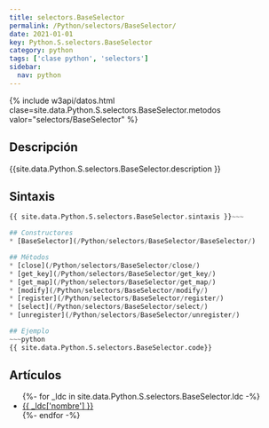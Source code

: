 ```yaml
---
title: selectors.BaseSelector
permalink: /Python/selectors/BaseSelector/
date: 2021-01-01
key: Python.S.selectors.BaseSelector
category: python
tags: ['clase python', 'selectors']
sidebar: 
  nav: python
---
```


{% include w3api/datos.html clase=site.data.Python.S.selectors.BaseSelector.metodos valor="selectors/BaseSelector" %}

## Descripción
{{site.data.Python.S.selectors.BaseSelector.description }}

## Sintaxis
~~~python
{{ site.data.Python.S.selectors.BaseSelector.sintaxis }}~~~

## Constructores
* [BaseSelector](/Python/selectors/BaseSelector/BaseSelector/)

## Métodos
* [close](/Python/selectors/BaseSelector/close/)
* [get_key](/Python/selectors/BaseSelector/get_key/)
* [get_map](/Python/selectors/BaseSelector/get_map/)
* [modify](/Python/selectors/BaseSelector/modify/)
* [register](/Python/selectors/BaseSelector/register/)
* [select](/Python/selectors/BaseSelector/select/)
* [unregister](/Python/selectors/BaseSelector/unregister/)

## Ejemplo
~~~python
{{ site.data.Python.S.selectors.BaseSelector.code}}
~~~

## Artículos
<ul>
{%- for _ldc in site.data.Python.S.selectors.BaseSelector.ldc -%}
   <li>
       <a href="{{_ldc['url'] }}">{{ _ldc['nombre'] }}</a>
   </li>
{%- endfor -%}
</ul>
